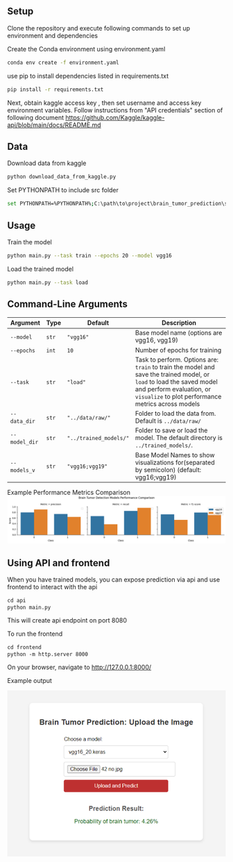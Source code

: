 ## Setup
Clone the repository and execute following commands to set up environment and dependencies

Create the Conda environment using environment.yaml

```bash
conda env create -f environment.yaml
```

use pip to install dependencies listed in requirements.txt

```bash
pip install -r requirements.txt
```

Next, obtain kaggle access key , then set username and access key environment variables. Follow instructions from "API credentials" section of following document
https://github.com/Kaggle/kaggle-api/blob/main/docs/README.md


## Data
Download data from kaggle

```bash
python download_data_from_kaggle.py
```

Set PYTHONPATH to include src folder

```bash
set PYTHONPATH=%PYTHONPATH%;C:\path\to\project\brain_tumor_prediction\src
```

## Usage

Train the model

```bash
python main.py --task train --epochs 20 --model vgg16
```

Load the trained model

```bash
python main.py --task load
```

## Command-Line Arguments

| Argument      | Type   | Default               | Description                                                                                                                                  |
|---------------|--------|-----------------------|----------------------------------------------------------------------------------------------------------------------------------------------|
| `--model`     | `str`  | `"vgg16"`             | Base model name (options are vgg16, vgg19)                                                                                                   |
| `--epochs`    | `int`  | `10`                  | Number of epochs for training                                                                                                                |
| `--task`      | `str`  | `"load"`              | Task to perform. Options are: `train` to train the model and save the trained model, or `load` to load the saved model and perform evaluation, or `visualize` to plot performance metrics across models|
| `--data_dir`  | `str`  | `"../data/raw/"`      | Folder to load the data from. Default is `../data/raw/`                                                                                      |
| `--model_dir` | `str`  | `"../trained_models/"`| Folder to save or load the model. The default directory is `../trained_models/`.                                                             |
| `--models_v`  | `str`  | `"vgg16;vgg19"`       | Base Model Names to show visualizations for(separated by semicolon) (default: vgg16;vgg19)                                                   |


Example Performance Metrics Comparison
![plot](./results/figures/comparison_vgg16_vgg19.png)


## Using API and frontend

When you have trained models, you can expose prediction via api and use frontend to interact with the api

```
cd api
python main.py
```

This will create api endpoint on port 8080

To run the frontend

```
cd frontend
python -m http.server 8000
```

On your browser, navigate to
http://127.0.0.1:8000/

Example output

![frontend_image](frontend_image.png)

